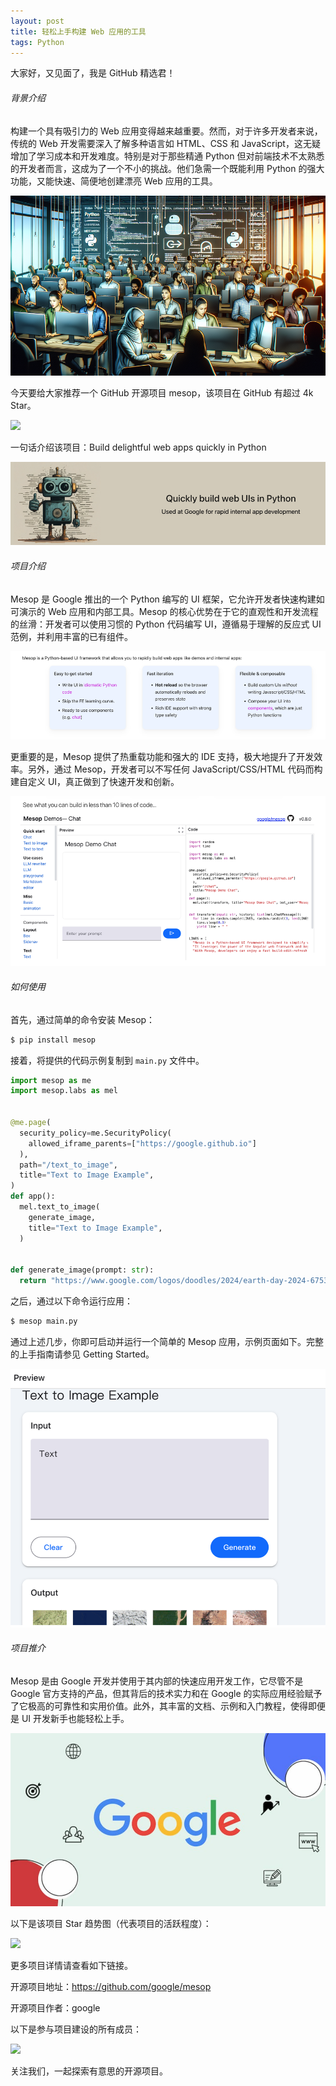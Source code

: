 ```yaml
---
layout: post
title: 轻松上手构建 Web 应用的工具
tags: Python
---
```


大家好，又见面了，我是 GitHub 精选君！

###### 背景介绍

构建一个具有吸引力的 Web 应用变得越来越重要。然而，对于许多开发者来说，传统的 Web 开发需要深入了解多种语言如 HTML、CSS 和 JavaScript，这无疑增加了学习成本和开发难度。特别是对于那些精通 Python 但对前端技术不太熟悉的开发者而言，这成为了一个不小的挑战。他们急需一个既能利用 Python 的强大功能，又能快速、简便地创建漂亮 Web 应用的工具。

![](https://raw.githubusercontent.com/ZhuPeng/pic/master/mac/compress_tmp-5ffc827bbd73c9160c0c5c0f0e3c70b0.png)

今天要给大家推荐一个 GitHub 开源项目 mesop，该项目在 GitHub 有超过 4k Star。

![](https://stats.deeptrain.net/repo/google/mesop/?theme=light)

一句话介绍该项目：Build delightful web apps quickly in Python

![](https://raw.githubusercontent.com/ZhuPeng/pic/master/images/compress_image-20240630215011386.png)

###### 项目介绍

Mesop 是 Google 推出的一个 Python 编写的 UI 框架，它允许开发者快速构建如可演示的 Web 应用和内部工具。Mesop 的核心优势在于它的直观性和开发流程的丝滑：开发者可以使用习惯的 Python 代码编写 UI，遵循易于理解的反应式 UI 范例，并利用丰富的已有组件。

![](https://raw.githubusercontent.com/ZhuPeng/pic/master/images/compress_image-20240630215142470.png)

更重要的是，Mesop 提供了热重载功能和强大的 IDE 支持，极大地提升了开发效率。另外，通过 Mesop，开发者可以不写任何 JavaScript/CSS/HTML 代码而构建自定义 UI，真正做到了快速开发和创新。

![](https://raw.githubusercontent.com/ZhuPeng/pic/master/images/compress_image-20240630215155425.png)

###### 如何使用

首先，通过简单的命令安装 Mesop：

```sh
$ pip install mesop
```
接着，将提供的代码示例复制到 `main.py` 文件中。

```python
import mesop as me
import mesop.labs as mel


@me.page(
  security_policy=me.SecurityPolicy(
    allowed_iframe_parents=["https://google.github.io"]
  ),
  path="/text_to_image",
  title="Text to Image Example",
)
def app():
  mel.text_to_image(
    generate_image,
    title="Text to Image Example",
  )


def generate_image(prompt: str):
  return "https://www.google.com/logos/doodles/2024/earth-day-2024-6753651837110453-2xa.gif"
```

之后，通过以下命令运行应用：

```sh
$ mesop main.py
```
通过上述几步，你即可启动并运行一个简单的 Mesop 应用，示例页面如下。完整的上手指南请参见 Getting Started。

![](https://raw.githubusercontent.com/ZhuPeng/pic/master/images/compress_image-20240630215643066.png)

###### 项目推介

Mesop 是由 Google 开发并使用于其内部的快速应用开发工作，它尽管不是 Google 官方支持的产品，但其背后的技术实力和在 Google 的实际应用经验赋予了它极高的可靠性和实用价值。此外，其丰富的文档、示例和入门教程，使得即便是 UI 开发新手也能轻松上手。

![](https://raw.githubusercontent.com/ZhuPeng/pic/master/images/compress_image-20240630220233692.png)

以下是该项目 Star 趋势图（代表项目的活跃程度）：

![](https://api.star-history.com/svg?repos=google/mesop&type=Timeline)

更多项目详情请查看如下链接。

开源项目地址：https://github.com/google/mesop 

开源项目作者：google

以下是参与项目建设的所有成员：

![](https://contrib.rocks/image?repo=google/mesop)

关注我们，一起探索有意思的开源项目。

